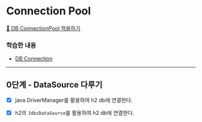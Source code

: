# Connection Pool

[📖 DB ConnectionPool 적용하기](https://techcourse.woowahan.com/s/cCM7rQR9/ls/W4X3SAak)

### 학습한 내용
- [DB Connection](https://forky-freeky-forky.notion.site/DB-Connection-5968b989d5364eadb4fcf3741f8b0b18)

---

## 0단계 - DataSource 다루기
- [X] java DriverManager를 활용하여 h2 db에 연결한다.
- [X] h2의 `JdbcDataSource`를 활용하여 h2 db에 연결한다.

